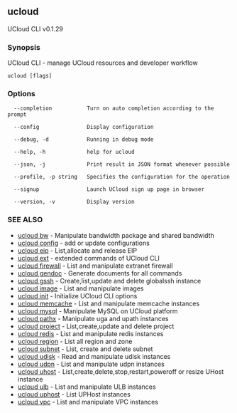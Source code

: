 ## ucloud

UCloud CLI v0.1.29

### Synopsis

UCloud CLI - manage UCloud resources and developer workflow

```
ucloud [flags]
```

### Options

```
  --completion           Turn on auto completion according to the prompt 

  --config               Display configuration 

  --debug, -d            Running in debug mode 

  --help, -h             help for ucloud 

  --json, -j             Print result in JSON format whenever possible 

  --profile, -p string   Specifies the configuration for the operation 

  --signup               Launch UCloud sign up page in browser 

  --version, -v          Display version 

```

### SEE ALSO

* [ucloud bw](developer/cli/cmd/ucloud/bw)	 - Manipulate bandwidth package and shared bandwidth
* [ucloud config](developer/cli/cmd/ucloud/config)	 - add or update configurations
* [ucloud eip](developer/cli/cmd/ucloud/eip)	 - List,allocate and release EIP
* [ucloud ext](developer/cli/cmd/ucloud/ext)	 - extended commands of UCloud CLI
* [ucloud firewall](developer/cli/cmd/ucloud/firewall)	 - List and manipulate extranet firewall
* [ucloud gendoc](developer/cli/cmd/ucloud/gendoc)	 - Generate documents for all commands
* [ucloud gssh](developer/cli/cmd/ucloud/gssh)	 - Create,list,update and delete globalssh instance
* [ucloud image](developer/cli/cmd/ucloud/image)	 - List and manipulate images
* [ucloud init](developer/cli/cmd/ucloud/init)	 - Initialize UCloud CLI options
* [ucloud memcache](developer/cli/cmd/ucloud/memcache)	 - List and manipulate memcache instances
* [ucloud mysql](developer/cli/cmd/ucloud/mysql)	 - Manipulate MySQL on UCloud platform
* [ucloud pathx](developer/cli/cmd/ucloud/pathx)	 - Manipulate uga and upath instances
* [ucloud project](developer/cli/cmd/ucloud/project)	 - List,create,update and delete project
* [ucloud redis](developer/cli/cmd/ucloud/redis)	 - List and manipulate redis instances
* [ucloud region](developer/cli/cmd/ucloud/region)	 - List all region and zone
* [ucloud subnet](developer/cli/cmd/ucloud/subnet)	 - List, create and delete subnet
* [ucloud udisk](developer/cli/cmd/ucloud/udisk)	 - Read and manipulate udisk instances
* [ucloud udpn](developer/cli/cmd/ucloud/udpn)	 - List and manipulate udpn instances
* [ucloud uhost](developer/cli/cmd/ucloud/uhost)	 - List,create,delete,stop,restart,poweroff or resize UHost instance
* [ucloud ulb](developer/cli/cmd/ucloud/ulb)	 - List and manipulate ULB instances
* [ucloud uphost](developer/cli/cmd/ucloud/uphost)	 - List UPHost instances
* [ucloud vpc](developer/cli/cmd/ucloud/vpc)	 - List and manipulate VPC instances

